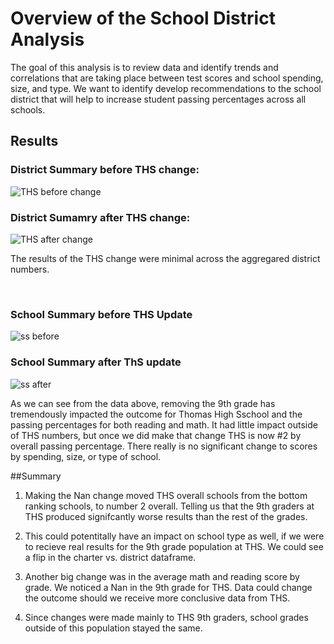 # Overview of the School District Analysis
The goal of this analysis is to review data and identify trends and correlations that are taking place between test scores and school spending, size, and type. We want to identify develop recommendations to the school district that will help to increase student passing percentages across all schools.

## Results

### District Summary before THS change:
![THS before change](https://user-images.githubusercontent.com/98061420/155904896-dc4b490c-d900-4560-b81d-525793577a15.PNG)

 

### District Sumamry after THS change:
 ![THS after change](https://user-images.githubusercontent.com/98061420/155904913-74bb8ebe-9014-482a-94d9-2126ed2fb330.PNG)

 

The results of the THS change were minimal across the aggregared district numbers.

­­
### School Summary before THS Update
![ss before](https://user-images.githubusercontent.com/98061420/155904942-792871b1-276c-4821-9457-f3e7cc095dec.PNG)

 

### School Summary after ThS update
 ![ss after](https://user-images.githubusercontent.com/98061420/155904949-a57d339d-f36e-4697-9af1-fffd9521501f.PNG)


As we can see from the data above, removing the 9th grade has tremendously impacted the outcome for Thomas High Sschool and the passing percentages for both reading and math. It had little impact outside of THS numbers, but once we did make that change THS is now #2 by overall passing percentage.  There really is no significant change to scores by spending, size, or type of school. 


##Summary
1. Making the Nan change moved THS overall schools from the bottom ranking schools, to number 2 overall.  Telling us that the 9th graders at THS produced signifcantly worse results than the rest of the grades.

2. This could potentitally have an impact on school type as well, if we were to recieve real results for the 9th grade population at THS.  We could see a flip in the charter vs. district dataframe.

3. Another big change was in the average math and reading score by grade.  We noticed a Nan in the 9th grade for THS.  Data could change the outcome should we receive more conclusive data from THS.

4. Since changes were made mainly to THS 9th graders, school grades outside of this population stayed the same.
